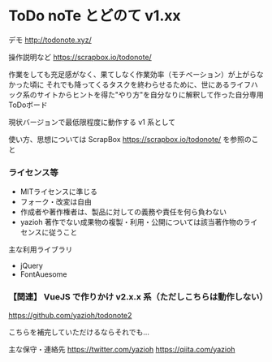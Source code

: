 ToDo noTe とどのて v1.xx
====

デモ
http://todonote.xyz/

操作説明など
https://scrapbox.io/todonote/

作業をしても充足感がなく、果てしなく作業効率（モチベーション）が上がらなかった頃に
それでも降ってくるタスクを終わらせるために、世にあるライフハック系のサイトからヒントを得た"やり方"を自分なりに解釈して作った自分専用ToDoボード

現状バージョンで最低限程度に動作する v1 系として

使い方、思想については ScrapBox https://scrapbox.io/todonote/ を参照のこと


### ライセンス等

* MITライセンスに準じる
* フォーク・改変は自由
* 作成者や著作権者は、製品に対しての義務や責任を何ら負わない
* yazioh 著作でない成果物の複製・利用・公開については該当著作物のライセンスに従うこと


主な利用ライブラリ
* jQuery 
* FontAuesome


### 【関連】 VueJS で作りかけ v2.x.x 系（ただしこちらは動作しない）

https://github.com/yazioh/todonote2

こちらを補完していただけるならそれでも…


主な保守・連絡先
https://twitter.com/yazioh
https://qiita.com/yazioh
